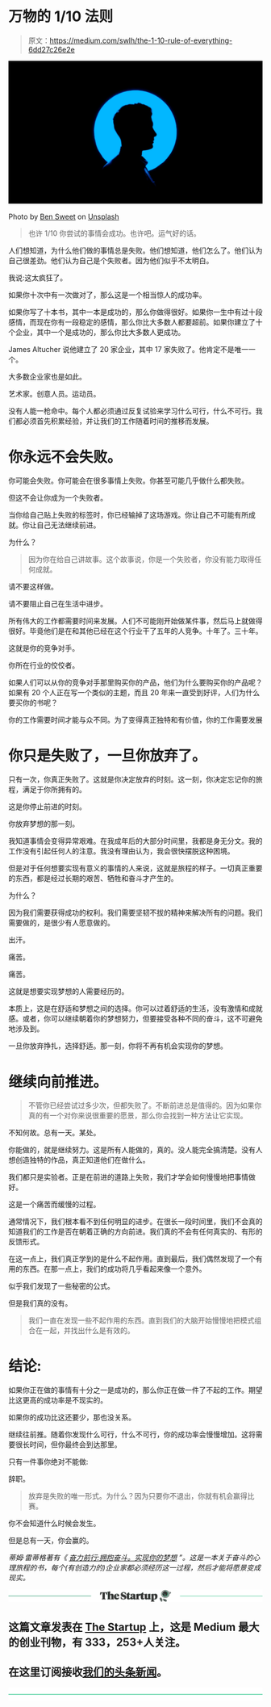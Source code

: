 # 万物的 1/10 法则

> 原文：<https://medium.com/swlh/the-1-10-rule-of-everything-6dd27c26e2e>

![](img/4cc7827fd9a4f373e61a6b404b13a135.png)

Photo by [Ben Sweet](https://unsplash.com/photos/2LowviVHZ-E?utm_source=unsplash&utm_medium=referral&utm_content=creditCopyText) on [Unsplash](https://unsplash.com/search/photos/future?utm_source=unsplash&utm_medium=referral&utm_content=creditCopyText)

> 也许 1/10 你尝试的事情会成功。也许吧。运气好的话。

人们想知道，为什么他们做的事情总是失败。他们想知道，他们怎么了。他们认为自己很差劲。他们认为自己是个失败者。因为他们似乎不太明白。

我说:这太疯狂了。

如果你十次中有一次做对了，那么这是一个相当惊人的成功率。

如果你写了十本书，其中一本是成功的，那么你做得很好。如果你一生中有过十段感情，而现在你有一段稳定的感情，那么你比大多数人都要超前。如果你建立了十个企业，其中一个是成功的，那么你比大多数人更成功。

James Altucher 说他建立了 20 家企业，其中 17 家失败了。他肯定不是唯一一个。

大多数企业家也是如此。

艺术家。创意人员。运动员。

没有人能一枪命中。每个人都必须通过反复试验来学习什么可行，什么不可行。我们都必须首先积累经验，并让我们的工作随着时间的推移而发展。

# 你永远不会失败。

你可能会失败。你可能会在很多事情上失败。你甚至可能几乎做什么都失败。

但这不会让你成为一个失败者。

当你给自己贴上失败的标签时，你已经输掉了这场游戏。你让自己不可能有所成就。你让自己无法继续前进。

为什么？

> 因为你在给自己讲故事。这个故事说，你是一个失败者，你没有能力取得任何成就。

请不要这样做。

请不要阻止自己在生活中进步。

所有伟大的工作都需要时间来发展。人们不可能刚开始做某件事，然后马上就做得很好。毕竟他们是在和其他已经在这个行业干了五年的人竞争。十年了。三十年。

这就是你的竞争对手。

你所在行业的佼佼者。

如果人们可以从你的竞争对手那里购买你的产品，他们为什么要购买你的产品呢？如果有 20 个人正在写一个类似的主题，而且 20 年来一直受到好评，人们为什么要买你的书呢？

你的工作需要时间才能与众不同。为了变得真正独特和有价值，你的工作需要发展

# 你只是失败了，一旦你放弃了。

只有一次，你真正失败了。这就是你决定放弃的时刻。这一刻，你决定忘记你的旅程，满足于你所拥有的。

这是你停止前进的时刻。

你放弃梦想的那一刻。

我知道事情会变得异常艰难。在我成年后的大部分时间里，我都是身无分文。我的工作没有引起任何人的注意。我没有理由认为，我会很快摆脱这种困境。

但是对于任何想要实现有意义的事情的人来说，这就是旅程的样子。一切真正重要的东西，都是经过长期的艰苦、牺牲和奋斗才产生的。

为什么？

因为我们需要获得成功的权利。我们需要坚韧不拔的精神来解决所有的问题。我们需要做的，是很少有人愿意做的。

出汗。

痛苦。

痛苦。

这就是想要实现梦想的人需要经历的。

本质上，这是在舒适和梦想之间的选择。你可以过着舒适的生活，没有激情和成就感。或者，你可以继续朝着你的梦想努力，但要接受各种不同的奋斗，这不可避免地涉及到。

一旦你放弃挣扎，选择舒适。那一刻，你将不再有机会实现你的梦想。

# 继续向前推进。

> 不管你已经尝试过多少次，但都失败了。不断前进总是值得的。因为如果你真的有一个对你来说很重要的愿景，那么你会找到一种方法让它实现。

不知何故。总有一天。某处。

你能做的，就是继续努力。这是所有人能做的，真的。没人能完全搞清楚。没有人想创造独特的作品，真正知道他们在做什么。

我们都只是实验者。正是在前进的道路上失败，我们才学会如何慢慢地把事情做好。

这是一个痛苦而缓慢的过程。

通常情况下，我们根本看不到任何明显的进步。在很长一段时间里，我们不会真的知道我们的工作是否在朝着正确的方向前进。我们真的不会有任何真实的、有形的反馈形式。

在这一点上，我们真正学到的是什么不起作用。直到最后，我们偶然发现了一个有用的东西。在那一点上，我们的成功将几乎看起来像一个意外。

似乎我们发现了一些秘密的公式。

但是我们真的没有。

> 我们一直在发现一些不起作用的东西。直到我们的大脑开始慢慢地把模式组合在一起，并找出什么是有效的。

# 结论:

如果你正在做的事情有十分之一是成功的，那么你正在做一件了不起的工作。期望比这更高的成功率是不现实的。

如果你的成功比这还要少，那也没关系。

继续往前推。随着你发现什么可行，什么不可行，你的成功率会慢慢增加。这将需要很长时间，但你最终会到达那里。

只有一件事你绝对不能做:

辞职。

> 放弃是失败的唯一形式。为什么？因为只要你不退出，你就有机会赢得比赛。

你不会知道什么时候会发生。

但是总有一天，你会赢的。

*蒂姆·雷蒂格著有《* [*奋力前行:拥抱奋斗。实现你的梦想*](https://www.amazon.com/dp/B07DK6QSLN) *”。这是一本关于奋斗的心理旅程的书，每个(有创造力的)企业家都必须经历这一过程，然后才能将愿景变成现实。*

[![](img/308a8d84fb9b2fab43d66c117fcc4bb4.png)](https://medium.com/swlh)

## 这篇文章发表在 [The Startup](https://medium.com/swlh) 上，这是 Medium 最大的创业刊物，有 333，253+人关注。

## 在这里订阅接收[我们的头条新闻](http://growthsupply.com/the-startup-newsletter/)。

[![](img/b0164736ea17a63403e660de5dedf91a.png)](https://medium.com/swlh)